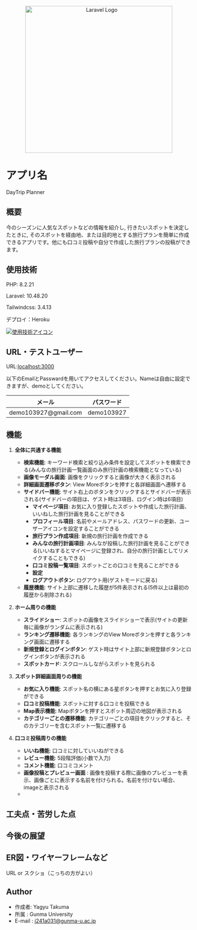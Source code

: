 <p align="center"><a href="https://laravel.com" target="_blank"><img src="https://raw.githubusercontent.com/laravel/art/master/logo-lockup/5%20SVG/2%20CMYK/1%20Full%20Color/laravel-logolockup-cmyk-red.svg" width="400" alt="Laravel Logo"></a></p>

# アプリ名

DayTrip Planner

## 概要

今のシーズンに人気なスポットなどの情報を紹介し, 行きたいスポットを決定したときに, そのスポットを経由地、または目的地とする旅行プランを簡単に作成できるアプリです。他にも口コミ投稿や自分で作成した旅行プランの投稿ができます。

## 使用技術

PHP: 8.2.21

Laravel: 10.48.20

Tailwindcss: 3.4.13

デプロイ：Heroku

[![使用技術アイコン](https://skillicons.dev/icons?i=php,laravel,tailwind,heroku)](https://skillicons.dev)

## URL・テストユーザー

URL:[localhost:3000](https://oneday-trip-8e0ed0b84bcb.herokuapp.com/)

以下のEmailとPasswardを用いてアクセスしてください。Nameは自由に設定できますが、demoとしてください。
<markdown-accessiblity-table data-catalyst=""><table>
<thead>
<tr>
<th><font style="vertical-align: inherit;"><font style="vertical-align: inherit;">メール</font></font></th>
<th><font style="vertical-align: inherit;"><font style="vertical-align: inherit;">パスワード</font></font></th>
</tr>
</thead>
<tbody>
<tr>
<td><font style="vertical-align: inherit;"><font style="vertical-align: inherit;">demo103927@gmail.com</font></font></a></td>
<td><font style="vertical-align: inherit;"><font style="vertical-align: inherit;">demo103927</font></font></td>
</tr>
</tbody>
</table></markdown-accessiblity-table>

## 機能
1. **全体に共通する機能**
   - **検索機能**: キーワード検索と絞り込み条件を設定してスポットを検索できる(みんなの旅行計画一覧画面のみ旅行計画の検索機能となっている)
   - **画像モーダル画面**: 画像をクリックすると画像が大きく表示される
   - **詳細画面遷移ボタン**: View Moreボタンを押すと各詳細画面へ遷移する
   - **サイドバー機能**: サイト右上のボタンをクリックするとサイドバーが表示される(サイドバーの項目は、ゲスト時は3項目、ログイン時は6項目)
     - **マイページ項目**: お気に入り登録したスポットや作成した旅行計画、いいねした旅行計画を見ることができる
     - **プロフィール項目**: 名前やメールアドレス、パスワードの更新、ユーザーアイコンを設定することができる
     - **旅行プラン作成項目**: 新規の旅行計画を作成できる
     - **みんなの旅行計画項目**: みんなが投稿した旅行計画を見ることができる(いいねするとマイページに登録され、自分の旅行計画としてリメイクすることもできる)
     - **口コミ投稿一覧項目**:  スポットごとの口コミを見ることができる
     - **設定**
     - **ログアウトボタン**:  ログアウト用(ゲストモードに戻る)
   - **履歴機能**: サイト上部に遷移した履歴が5件表示される(5件以上は最初の履歴から削除される)
  
2. **ホーム周りの機能**
   - **スライドショー**: スポットの画像をスライドショーで表示(サイトの更新毎に画像がランダムに表示される)
   - **ランキング遷移機能**: 各ランキングのView Moreボタンを押すと各ランキング画面に遷移する
   - **新規登録とログインボタン**: ゲスト時はサイト上部に新規登録ボタンとログインボタンが表示される
   - **スポットカード**: スクロールしながらスポットを見られる
3. **スポット詳細画面周りの機能**
   - **お気に入り機能**: スポット名の横にある星ボタンを押すとお気に入り登録ができる
   - **口コミ投稿機能**: スポットに対する口コミを投稿できる
   - **Map表示機能**: Mapボタンを押すとスポット周辺の地図が表示される
   - **カテゴリーごとの遷移機能**: カテゴリーごとの項目をクリックすると、そのカテゴリーを含むスポット一覧に遷移する 
4. **口コミ投稿周りの機能**
    - **いいね機能**: 口コミに対していいねができる
    - **レビュー機能**: 5段階評価(小数で入力)
    - **コメント機能**: 口コミコメント
    - **画像投稿とプレビュー画面** : 画像を投稿する際に画像のプレビューを表示、画像ごとに表示する名前を付けられる。名前を付けない場合、imageと表示される
    - 
## 工夫点・苦労した点


## 今後の展望

## ER図・ワイヤーフレームなど
URL or スクショ（こっちの方がよい）

## Author

* 作成者: Yagyu Takuma
* 所属 : Gunma University
* E-mail : j241a031@gunma-u.ac.jp
